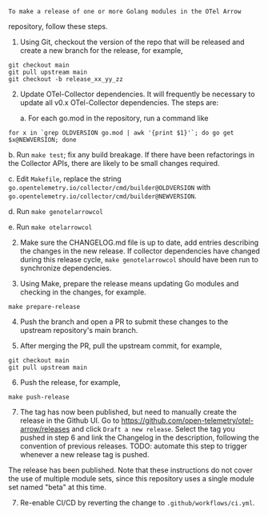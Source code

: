 	To make a release of one or more Golang modules in the OTel Arrow
repository, follow these steps.

1. Using Git, checkout the version of the repo that will be released
   and create a new branch for the release, for example,

```
git checkout main
git pull upstream main
git checkout -b release_xx_yy_zz
```

2. Update OTel-Collector dependencies.  It will frequently be necessary
   to update all v0.x OTel-Collector dependencies.  The steps are:
   
   a. For each go.mod in the repository, run a command like
```
for x in `grep OLDVERSION go.mod | awk '{print $1}'`; do go get $x@NEWVERSION; done
```

   b. Run `make test`; fix any build breakage.  If there have been refactorings
      in the Collector APIs, there are likely to be small changes required.

   c. Edit `Makefile`, replace the string `go.opentelemetry.io/collector/cmd/builder@OLDVERSION`
      with `go.opentelemetry.io/collector/cmd/builder@NEWVERSION`.
	  
   d. Run `make genotelarrowcol`
   
   e. Run `make otelarrowcol`

2. Make sure the CHANGELOG.md file is up to date, add entries
   describing the changes in the new release.  If collector
   dependencies have changed during this release cycle, `make
   genotelarrowcol` should have been run to synchronize dependencies.

3. Using Make, prepare the release means updating Go modules and
   checking in the changes, for example.

```
make prepare-release
```

4. Push the branch and open a PR to submit these changes to the
   upstream repository's main branch.

5. After merging the PR, pull the upstream commit, for example,

```
git checkout main
git pull upstream main
```

6. Push the release, for example,

```
make push-release
```

7. The tag has now been published, but need to manually create the release in the Github UI. Go to https://github.com/open-telemetry/otel-arrow/releases and click `Draft a new release`. Select the tag you pushed in step 6 and link the Changelog in the description, following the convention of previous releases. TODO: automate this step to trigger whenever a new release tag is pushed.

The release has been published.  Note that these instructions do not
cover the use of multiple module sets, since this repository uses a
single module set named "beta" at this time.

7. Re-enable CI/CD by reverting the change to `.github/workflows/ci.yml`.
